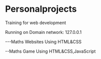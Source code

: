 # Personalprojects
Training for web development

Running on Domain network:
127.0.0.1

---Maths Websites
Using HTML&CSS

--Maths Game
Using HTML&CSS,JavaScript
 
